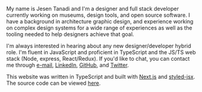 My name is Jesen Tanadi and I'm a designer and full stack developer currently working on museums, design tools, and open source software. I have a background in architecture graphic design, and experience working on complex design systems for a wide range of experiences as well as the tooling needed to help designers achieve that goal.

I'm always interested in hearing about any new designer/developer hybrid role. I'm fluent in JavaScript and proficient in TypeScript and the JS/TS web stack (Node, express, React/Redux). If you'd like to chat, you can contact me through [e-mail](mailto:mail@jesentanadi.com), [LinkedIn](https://linkedin.com/in/jesentanadi), [GitHub](https://github.com/jtanadi), and [Twitter](https://twitter.com/jesentanadi).

This website was written in TypeScript and built with [Next.js](https://nextjs.org/) and [styled-jsx](https://github.com/zeit/styled-jsx). The source code can be viewed [here](https://github.com/jtanadi/web2020).


